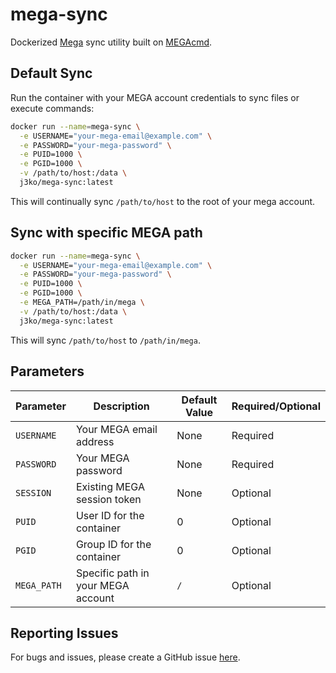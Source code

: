# mega-sync
Dockerized [Mega](https://mega.nz) sync utility built on [MEGAcmd](https://mega.io/cmd).

## Default Sync
Run the container with your MEGA account credentials to sync files or execute commands:
```bash
docker run --name=mega-sync \
  -e USERNAME="your-mega-email@example.com" \
  -e PASSWORD="your-mega-password" \
  -e PUID=1000 \
  -e PGID=1000 \
  -v /path/to/host:/data \
  j3ko/mega-sync:latest
```
This will continually sync `/path/to/host` to the root of your mega account.

## Sync with specific MEGA path
```bash
docker run --name=mega-sync \
  -e USERNAME="your-mega-email@example.com" \
  -e PASSWORD="your-mega-password" \
  -e PUID=1000 \
  -e PGID=1000 \
  -e MEGA_PATH=/path/in/mega \
  -v /path/to/host:/data \
  j3ko/mega-sync:latest
```
This will sync `/path/to/host` to `/path/in/mega`.


## Parameters

| Parameter       | Description                                | Default Value | Required/Optional |
|-----------------|--------------------------------------------|---------------|-------------------|
| `USERNAME`      | Your MEGA email address                    | None          | Required          |
| `PASSWORD`      | Your MEGA password                         | None          | Required          |
| `SESSION`       | Existing MEGA session token                | None          | Optional          |
| `PUID`          | User ID for the container                  | 0             | Optional          |
| `PGID`          | Group ID for the container                 | 0             | Optional          |
| `MEGA_PATH`     | Specific path in your MEGA account         | `/`           | Optional          |

## Reporting Issues

For bugs and issues, please create a GitHub issue [here](https://github.com/j3ko/mega-sync/issues).

